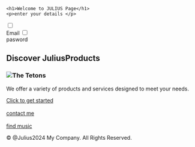 <!DOCTYPE html>
<html lang="en">
<head>
  <meta charset="UTF-8">
  <meta name="viewport" content="width=device-width, initial-scale=1.0">
  <title>Simple Landing Page</title>
</head>
<body>
<section>
  
    <h1>Welcome to JULIUS Page</h1>
    <p>enter your details </p>
  </section>
  <form>
    <input type="checkbox"id="box1">
    <label for="box1">
     <br> Email</label>
    <input type="checkbox"id="box2">
    <label for="box2"></br>
      pasword</label>
  </form>
  

  <main>
    <section>
    <!--Show the landind page details-->
      <h2>Discover <b>Julius</b>Products</h2>
      <h3><img src="https://www.wildnatureimages.com/images/640/070620-014-The-Tetons.jpg" alt="The Tetons"></h3>
      <p>We offer a variety of products and services designed to meet your needs.</p>
      <a href="https://www.wildnatureimages.com/images/640/070620-014-The-Tetons.jpg">Click to get started</a>
      <nav>
        <br>
        <a href="0740584684">contact me</a>
      </br>
      <br>  <a href="tubidy.com">find music</a>
      </br>
      </nav>
    </section>
  </main>

  <footer>
    <p>&copy; @Julius2024 My Company. All Rights Reserved.</p>
  </footer>

</body>
</html>
